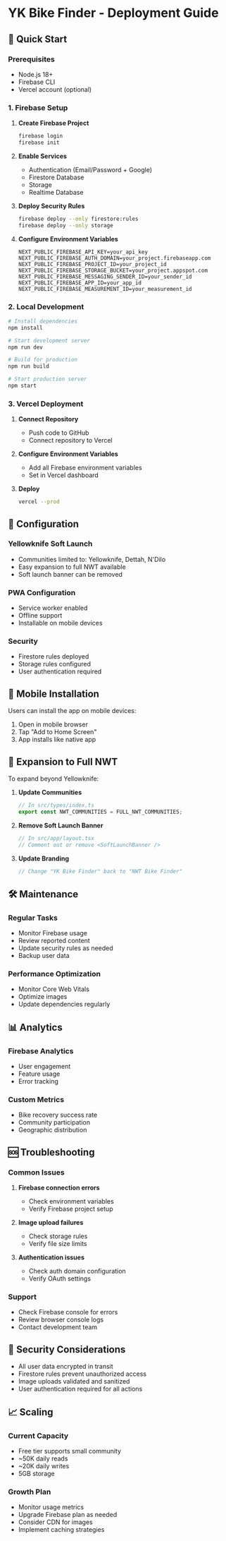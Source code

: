 # YK Bike Finder - Deployment Guide

## 🚀 Quick Start

### Prerequisites
- Node.js 18+
- Firebase CLI
- Vercel account (optional)

### 1. Firebase Setup

1. **Create Firebase Project**
   ```bash
   firebase login
   firebase init
   ```

2. **Enable Services**
   - Authentication (Email/Password + Google)
   - Firestore Database
   - Storage
   - Realtime Database

3. **Deploy Security Rules**
   ```bash
   firebase deploy --only firestore:rules
   firebase deploy --only storage
   ```

4. **Configure Environment Variables**
   ```env
   NEXT_PUBLIC_FIREBASE_API_KEY=your_api_key
   NEXT_PUBLIC_FIREBASE_AUTH_DOMAIN=your_project.firebaseapp.com
   NEXT_PUBLIC_FIREBASE_PROJECT_ID=your_project_id
   NEXT_PUBLIC_FIREBASE_STORAGE_BUCKET=your_project.appspot.com
   NEXT_PUBLIC_FIREBASE_MESSAGING_SENDER_ID=your_sender_id
   NEXT_PUBLIC_FIREBASE_APP_ID=your_app_id
   NEXT_PUBLIC_FIREBASE_MEASUREMENT_ID=your_measurement_id
   ```

### 2. Local Development

```bash
# Install dependencies
npm install

# Start development server
npm run dev

# Build for production
npm run build

# Start production server
npm start
```

### 3. Vercel Deployment

1. **Connect Repository**
   - Push code to GitHub
   - Connect repository to Vercel

2. **Configure Environment Variables**
   - Add all Firebase environment variables
   - Set in Vercel dashboard

3. **Deploy**
   ```bash
   vercel --prod
   ```

## 🔧 Configuration

### Yellowknife Soft Launch
- Communities limited to: Yellowknife, Dettah, N'Dilo
- Easy expansion to full NWT available
- Soft launch banner can be removed

### PWA Configuration
- Service worker enabled
- Offline support
- Installable on mobile devices

### Security
- Firestore rules deployed
- Storage rules configured
- User authentication required

## 📱 Mobile Installation

Users can install the app on mobile devices:
1. Open in mobile browser
2. Tap "Add to Home Screen"
3. App installs like native app

## 🔄 Expansion to Full NWT

To expand beyond Yellowknife:

1. **Update Communities**
   ```typescript
   // In src/types/index.ts
   export const NWT_COMMUNITIES = FULL_NWT_COMMUNITIES;
   ```

2. **Remove Soft Launch Banner**
   ```typescript
   // In src/app/layout.tsx
   // Comment out or remove <SoftLaunchBanner />
   ```

3. **Update Branding**
   ```typescript
   // Change "YK Bike Finder" back to "NWT Bike Finder"
   ```

## 🛠️ Maintenance

### Regular Tasks
- Monitor Firebase usage
- Review reported content
- Update security rules as needed
- Backup user data

### Performance Optimization
- Monitor Core Web Vitals
- Optimize images
- Update dependencies regularly

## 📊 Analytics

### Firebase Analytics
- User engagement
- Feature usage
- Error tracking

### Custom Metrics
- Bike recovery success rate
- Community participation
- Geographic distribution

## 🆘 Troubleshooting

### Common Issues
1. **Firebase connection errors**
   - Check environment variables
   - Verify Firebase project setup

2. **Image upload failures**
   - Check storage rules
   - Verify file size limits

3. **Authentication issues**
   - Check auth domain configuration
   - Verify OAuth settings

### Support
- Check Firebase console for errors
- Review browser console logs
- Contact development team

## 🔐 Security Considerations

- All user data encrypted in transit
- Firestore rules prevent unauthorized access
- Image uploads validated and sanitized
- User authentication required for all actions

## 📈 Scaling

### Current Capacity
- Free tier supports small community
- ~50K daily reads
- ~20K daily writes
- 5GB storage

### Growth Plan
- Monitor usage metrics
- Upgrade Firebase plan as needed
- Consider CDN for images
- Implement caching strategies


